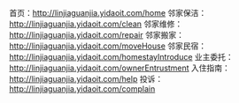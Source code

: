 首页：http://linjiaguanjia.yidaoit.com/home
邻家保洁： http://linjiaguanjia.yidaoit.com/clean
邻家维修：http://linjiaguanjia.yidaoit.com/repair
邻家搬家：http://linjiaguanjia.yidaoit.com/moveHouse
邻家民宿： http://linjiaguanjia.yidaoit.com/homestayIntroduce
业主委托：http://linjiaguanjia.yidaoit.com/ownerEntrustment
入住指南：http://linjiaguanjia.yidaoit.com/help
投诉：http://linjiaguanjia.yidaoit.com/complain